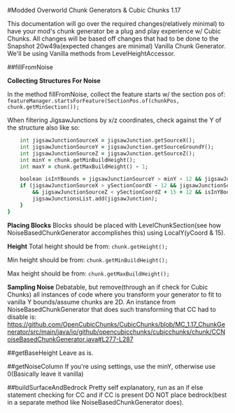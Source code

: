 #Modded Overworld Chunk Generators & Cubic Chunks 1.17

This documentation will go over the required changes(relatively minimal) to have your mod's chunk generator be a plug and play experience w/ Cubic Chunks. All changes will be based off changes that had to be done to the Snapshot 20w49a(expected changes are minimal) Vanilla Chunk Generator. We'll be  using Vanilla methods from LevelHeightAccessor.

##fillFromNoise

**Collecting Structures For Noise**

In the method fillFromNoise, collect the feature starts w/ the section pos of:
```featureManager.startsForFeature(SectionPos.of(chunkPos, chunk.getMinSection());```

When filtering JigsawJunctions by x/z coordinates, check against the Y of the structure also like so:
```for (JigsawJunction jigsawJunction : poolElementStructurePiece.getJunctions()) {
    int jigsawJunctionSourceX = jigsawJunction.getSourceX();
    int jigsawJunctionSourceY = jigsawJunction.getSourceGroundY();
    int jigsawJunctionSourceZ = jigsawJunction.getSourceZ();
    int minY = chunk.getMinBuildHeight();
    int maxY = chunk.getMaxBuildHeight() - 1;

    boolean isInYBounds = jigsawJunctionSourceY > minY - 12 && jigsawJunctionSourceY < maxY + 15 + 12;
    if (jigsawJunctionSourceX > ySectionCoordX - 12 && jigsawJunctionSourceZ > ySectionCoordZ - 12 && jigsawJunctionSourceX < ySectionCoordX + 15 + 12
        && jigsawJunctionSourceZ < ySectionCoordZ + 15 + 12 && isInYBounds) {
        jigsawJunctionsList.add(jigsawJunction);
    }
}
```

**Placing Blocks**
Blocks should be placed with LevelChunkSection(see how NoiseBasedChunkGenerator accomplishes this) using LocalY(yCoord & 15).

**Height**
Total height should be from: `chunk.getHeight();`

Min height should be from: `chunk.getMinBuildHeight();`

Max height should be from: `chunk.getMaxBuildHeight();`

**Sampling Noise**
Debatable, but remove(through an if check for Cubic Chunks) all instances of code where you transform your generator to fit to vanilla Y bounds/assume chunks are 2D. An instance from NoiseBasedChunkGenerator that does such transforming that CC had to disable is: https://github.com/OpenCubicChunks/CubicChunks/blob/MC_1.17_ChunkGenerator/src/main/java/io/github/opencubicchunks/cubicchunks/chunk/CCNoiseBasedChunkGenerator.java#L277-L287


##getBaseHeight
Leave as is.


##getNoiseColumn
If you're using settings, use the minY, otherwise use 0(Basically leave it vanilla)


##buildSurfaceAndBedrock
Pretty self explanatory, run as an if else statement checking for CC and if CC is present DO NOT place bedrock(best in a separate method like NoiseBasedChunkGenerator does).
